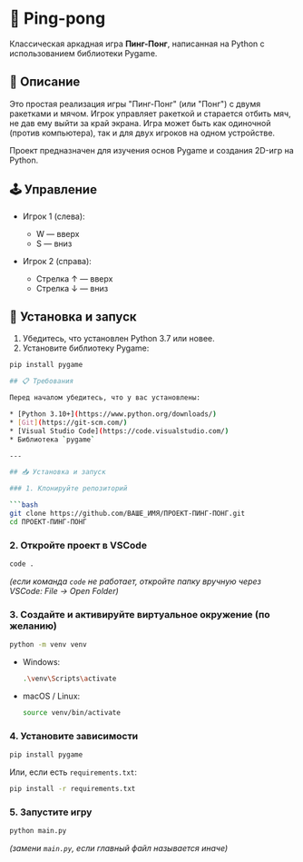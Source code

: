 # 🏓 Ping-pong

Классическая аркадная игра **Пинг-Понг**, написанная на Python с использованием библиотеки Pygame.

## 📌 Описание

Это простая реализация игры "Пинг-Понг" (или "Понг") с двумя ракетками и мячом. Игрок управляет ракеткой и старается отбить мяч, не дав ему выйти за край экрана. Игра может быть как одиночной (против компьютера), так и для двух игроков на одном устройстве.

Проект предназначен для изучения основ Pygame и создания 2D-игр на Python.

## 🕹️ Управление

- Игрок 1 (слева):  
  - W — вверх  
  - S — вниз

- Игрок 2 (справа):  
  - Стрелка ↑ — вверх  
  - Стрелка ↓ — вниз

## 🔧 Установка и запуск

1. Убедитесь, что установлен Python 3.7 или новее.
2. Установите библиотеку Pygame:

```bash
pip install pygame

## 📋 Требования

Перед началом убедитесь, что у вас установлены:

* [Python 3.10+](https://www.python.org/downloads/)
* [Git](https://git-scm.com/)
* [Visual Studio Code](https://code.visualstudio.com/)
* Библиотека `pygame`

---

## 📥 Установка и запуск

### 1. Клонируйте репозиторий

```bash
git clone https://github.com/ВАШЕ_ИМЯ/ПРОЕКТ-ПИНГ-ПОНГ.git
cd ПРОЕКТ-ПИНГ-ПОНГ
```

### 2. Откройте проект в VSCode

```bash
code .
```

*(если команда `code` не работает, откройте папку вручную через VSCode: File → Open Folder)*

### 3. Создайте и активируйте виртуальное окружение (по желанию)

```bash
python -m venv venv
```

* Windows:

  ```bash
  .\venv\Scripts\activate
  ```
* macOS / Linux:

  ```bash
  source venv/bin/activate
  ```

### 4. Установите зависимости

```bash
pip install pygame
```

Или, если есть `requirements.txt`:

```bash
pip install -r requirements.txt
```

### 5. Запустите игру

```bash
python main.py
```

*(замени `main.py`, если главный файл называется иначе)*
